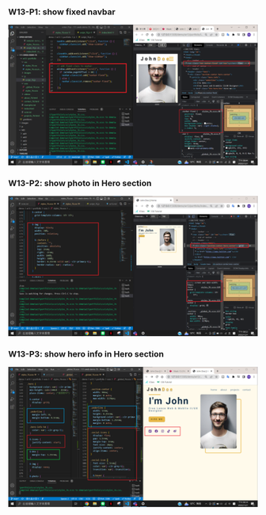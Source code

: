 ### W13-P1: show fixed navbar
![](./p1.png)


### W13-P2: show photo in Hero section
![](./p2.png)

### W13-P3: show hero info in Hero section

![](./p3.png)